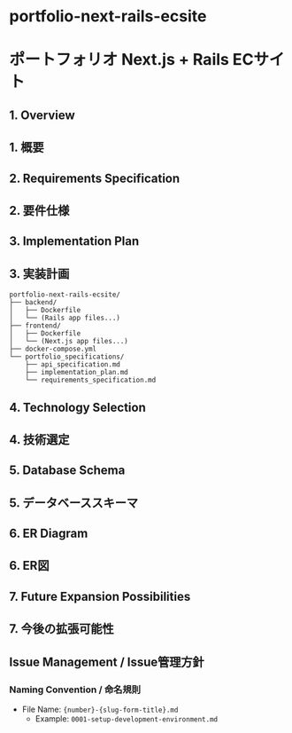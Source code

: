# portfolio-next-rails-ecsite
# ポートフォリオ Next.js + Rails ECサイト

## 1. Overview
## 1. 概要

## 2. Requirements Specification
## 2. 要件仕様

## 3. Implementation Plan
## 3. 実装計画

```
portfolio-next-rails-ecsite/
├── backend/
│   ├── Dockerfile
│   └── (Rails app files...)
├── frontend/
│   ├── Dockerfile
│   └── (Next.js app files...)
├── docker-compose.yml
└── portfolio_specifications/
    ├── api_specification.md
    ├── implementation_plan.md
    └── requirements_specification.md
```

## 4. Technology Selection
## 4. 技術選定

## 5. Database Schema
## 5. データベーススキーマ

## 6. ER Diagram
## 6. ER図

## 7. Future Expansion Possibilities
## 7. 今後の拡張可能性

## Issue Management / Issue管理方針

### Naming Convention / 命名規則
- File Name: `{number}-{slug-form-title}.md`
  - Example: `0001-setup-development-environment.md`
